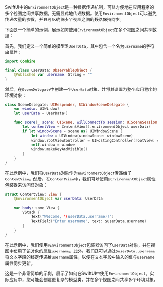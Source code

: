 


SwiftUI中的`EnvironmentObject`是一种数据传递机制，可以方便地在应用程序的多个视图之间共享数据，无需显式地传递数据。使用`EnvironmentObject`可以避免传递大量的参数，并且可以确保多个视图之间的数据保持同步。

下面是一个简单的示例，展示如何使用`EnvironmentObject`在多个视图之间共享数据：

首先，我们定义一个简单的模型类`UserData`，其中包含一个名为`username`的字符串属性：

```swift
import Combine

final class UserData: ObservableObject {
    @Published var username: String = ""
}
```

然后，在`SceneDelegate`中创建一个`UserData`对象，并将其设置为整个应用程序的环境对象：

```swift
class SceneDelegate: UIResponder, UIWindowSceneDelegate {
    var window: UIWindow?
    let userData = UserData()

    func scene(_ scene: UIScene, willConnectTo session: UISceneSession, options connectionOptions: UIScene.ConnectionOptions) {
        let contentView = ContentView().environmentObject(userData)
        if let windowScene = scene as? UIWindowScene {
            let window = UIWindow(windowScene: windowScene)
            window.rootViewController = UIHostingController(rootView: contentView)
            self.window = window
            window.makeKeyAndVisible()
        }
    }
}
```

在此示例中，我们将`UserData`对象作为`environmentObject`传递给了`ContentView`。然后，在`ContentView`中，我们可以使用`@EnvironmentObject`属性包装器来访问该对象：

```swift
struct ContentView: View {
    @EnvironmentObject var userData: UserData
    
    var body: some View {
        VStack {
            Text("Welcome, \(userData.username)!")
            TextField("Enter username", text: $userData.username)
        }
    }
}
```

在此示例中，我们使用`@EnvironmentObject`包装器访问了`UserData`对象，并在视图中使用了该对象的属性`username`。此外，我们还可以通过`$userData.username`将文本字段的绑定传递给`username`属性，以便在文本字段中输入的值与`username`属性同步更新。

这是一个非常简单的示例，展示了如何在SwiftUI中使用`EnvironmentObject`。实际应用中，您可能会创建更复杂的模型类，并在多个视图之间共享多个环境对象。
